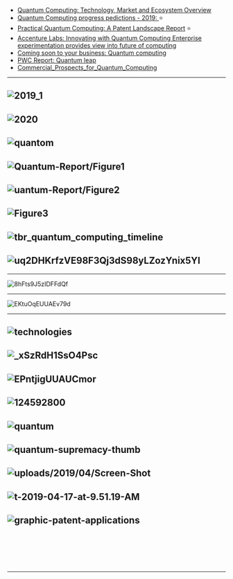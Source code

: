 - [Quantum Computing: Technology, Market and Ecosystem Overview](https://www.slideshare.net/raffaele.mauro/quantum-computing-technology-market-and-ecosystem-overview)
- [Quantum Computing progress pedictions - 2019: ](https://www2.deloitte.com/content/dam/Deloitte/pe/Documents/technology-media-telecommunications/Quantum%20computers.pdf) :star:
- [Practical Quantum
Computing: A Patent
Landscape Report](https://patinformatics.com/wp-content/uploads/2017/10/Quantum-Computing_Full_Report_Final_opt.pdf) :star:
- [Accenture Labs: Innovating with
Quantum Computing
Enterprise experimentation
provides view into future of
computing](https://www.accenture.com/t00010101T000000__w__/br-pt/_acnmedia/PDF-45/Accenture-Innovating-Quantum-Computing-Novo.pdf)
- [Coming soon to your business: Quantum computing](https://www.ibm.com/thought-leadership/institute-business-value/report/quantumstrategy)
- [PWC Report: Quantum leap](https://www.pwc.com/m1/en/world-government-summit/documents/wgs-quantum-leap.pdf)
- [Commercial_Prospects_for_Quantum_Computing](http://qutip.org/news/Commercial_Prospects_for_Quantum_Computing_Dec_2016.pdf)


------
![2019_1](https://github.com/gopala-kr/Quantum-Dots/blob/master/01-Covid19/res/qc-2019_1.png)
------
![2020](https://github.com/gopala-kr/Quantum-Dots/blob/master/01-Covid19/res/qc-2020.png)
------

![quantom](https://industry40marketresearch.com/wp-content/uploads/2017/04/quantom-pic2-1.png)
--------
![Quantum-Report/Figure1](https://www.ibm.com/thought-leadership/institute-business-value/static/images/Quantum-Report/Figure1.svg)
--------
![uantum-Report/Figure2](https://www.ibm.com/thought-leadership/institute-business-value/static/images/Quantum-Report/Figure2.svg)
--------
![Figure3](https://www.ibm.com/thought-leadership/institute-business-value/static/images/Quantum-Report/Figure3.svg)
--------
![tbr_quantum_computing_timeline](https://tbri.com/wp-content/uploads/2019/05/tbr_quantum_computing_timeline-1024x512.png)
--------
![uq2DHKrfzVE98F3Qj3dS98yLZozYnix5YI](https://assets.weforum.org/editor/V00SqACn-uq2DHKrfzVE98F3Qj3dS98yLZozYnix5YI.jpg)
--------
----------------------

![8hFts9J5zIDFFdQf](https://miro.medium.com/max/2400/0*8hFts9J5zIDFFdQf.jpg)


----------------------------
![EKtuOqEUUAEv79d](https://pbs.twimg.com/media/EKtuOqEUUAEv79d.jpg)

---------------
![technologies](https://s3.i-micronews.com/uploads/2017/01/Quantum-technologies-2020-Yole-D%C3%A9veloppement-1024x667.jpg)
----------------------
![_xSzRdH1SsO4Psc](https://assets.weforum.org/editor/kAO44SP_rPJPx1sCOAf325vDP2D-_xSzRdH1SsO4Psc.png)
------------------
![EPntjigUUAUCmor](https://pbs.twimg.com/media/EPntjigUUAUCmor.jpg)
-----------------------------
![124592800](https://www.chicagoquantum.com/uploads/1/2/4/5/124592800/screen-shot-2019-10-08-at-2-01-54-pm_orig.png)
-------------
![quantum](https://www.magellanic-clouds.com/blocks/wp-content/uploads/2019/03/quantum-computing-technology_02_en-700x438.png)
-------------
![quantum-supremacy-thumb](https://www.infosys.com/content/dam/infosys-web/en/insights/Images/quantum-supremacy-thumb.png)
-------------
![uploads/2019/04/Screen-Shot](https://www.nextbigfuture.com/wp-content/uploads/2019/04/Screen-Shot-2019-04-17-at-9.51.04-AM-730x430.jpg)
-------------
![t-2019-04-17-at-9.51.19-AM](https://www.nextbigfuture.com/wp-content/uploads/2019/04/Screen-Shot-2019-04-17-at-9.51.19-AM.jpg)
-------------

![graphic-patent-applications](https://cdn1.expresscomputer.in/wp-content/uploads/2020/01/24145650/graphic-patent-applications.png)
--------
![]()
--------
![]()
--------
![]()
--------

-----------
